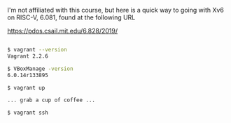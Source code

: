 I'm not affiliated with this course, but here is a quick way to going
with Xv6 on RISC-V, 6.081, found at the following URL

 https://pdos.csail.mit.edu/6.828/2019/


```bash

$ vagrant --version
Vagrant 2.2.6

$ VBoxManage -version
6.0.14r133895

$ vagrant up

... grab a cup of coffee ...

$ vagrant ssh

```
